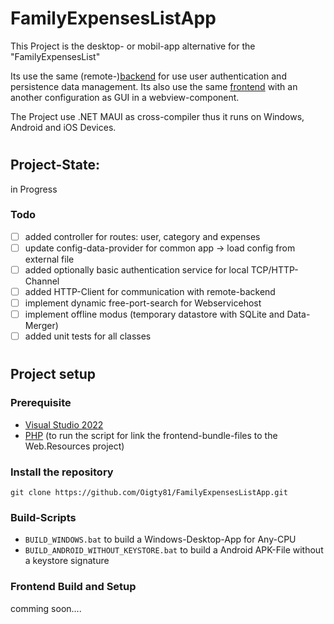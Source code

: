 # FamilyExpensesListApp
This Project is the desktop- or mobil-app alternative for the "FamilyExpensesList"

Its use the same (remote-)[backend](https://github.com/Oigty81/family-expenses-list-backend) for use user authentication and persistence data management.
Its also use the same [frontend](https://github.com/Oigty81/family-expenses-list-frontend) with an another configuration as GUI in a webview-component.

The Project use .NET MAUI as cross-compiler thus it runs on Windows, Android and iOS Devices. 


#
## Project-State:
in Progress 
 
### Todo

- [ ] added controller for routes: user, category and expenses
- [ ] update config-data-provider for common app -> load config from external file
- [ ] added optionally basic authentication service for local TCP/HTTP-Channel
- [ ] added HTTP-Client for communication with remote-backend
- [ ] implement dynamic free-port-search for Webservicehost
- [ ] implement offline modus (temporary datastore with SQLite and Data-Merger)
- [ ] added unit tests for all classes

# 
## Project setup

### Prerequisite

- [Visual Studio 2022](https://visualstudio.microsoft.com/de/downloads/)
- [PHP](https://www.php.net/downloads.php) (to run the script for link the frontend-bundle-files to the Web.Resources project)

### Install the repository
```
git clone https://github.com/Oigty81/FamilyExpensesListApp.git
```

### Build-Scripts
- `BUILD_WINDOWS.bat` to build a Windows-Desktop-App for Any-CPU
- `BUILD_ANDROID_WITHOUT_KEYSTORE.bat` to build a Android APK-File without a keystore signature

### Frontend Build and Setup
comming soon....